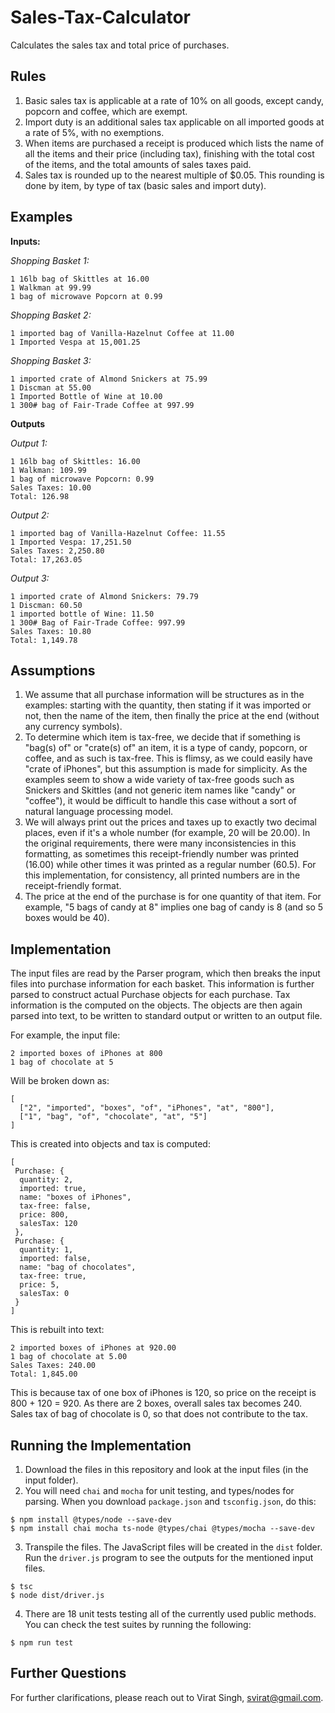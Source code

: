 # Sales-Tax-Calculator
Calculates the sales tax and total price of purchases.

## Rules
1. Basic sales tax is applicable at a rate of 10% on all goods, except candy, popcorn and coffee, which are exempt.
2. Import duty is an additional sales tax applicable on all imported goods at a rate of 5%, with no exemptions.
3. When items are purchased a receipt is produced which lists the name of all the items and their price (including tax), finishing with the total cost of the items, and the total amounts of sales taxes paid.
4. Sales tax is rounded up to the nearest multiple of $0.05. This rounding is done by item, by type of tax (basic sales and import duty).

## Examples

**Inputs:** 

*Shopping Basket 1:*
```
1 16lb bag of Skittles at 16.00
1 Walkman at 99.99
1 bag of microwave Popcorn at 0.99
```

*Shopping Basket 2:*
```
1 imported bag of Vanilla-Hazelnut Coffee at 11.00
1 Imported Vespa at 15,001.25
```

*Shopping Basket 3:*
```
1 imported crate of Almond Snickers at 75.99
1 Discman at 55.00
1 Imported Bottle of Wine at 10.00
1 300# bag of Fair-Trade Coffee at 997.99
```

**Outputs**

*Output 1:*
```
1 16lb bag of Skittles: 16.00
1 Walkman: 109.99
1 bag of microwave Popcorn: 0.99
Sales Taxes: 10.00
Total: 126.98
```

*Output 2:*
```
1 imported bag of Vanilla-Hazelnut Coffee: 11.55
1 Imported Vespa: 17,251.50
Sales Taxes: 2,250.80
Total: 17,263.05
```

*Output 3:*
```
1 imported crate of Almond Snickers: 79.79
1 Discman: 60.50
1 imported bottle of Wine: 11.50
1 300# Bag of Fair-Trade Coffee: 997.99
Sales Taxes: 10.80
Total: 1,149.78
```

## Assumptions
1. We assume that all purchase information will be structures as in the examples: starting with the quantity, then stating if it was imported or not, then the name of the item, then finally the price at the end (without any currency symbols).
2. To determine which item is tax-free, we decide that if something is "bag(s) of" or "crate(s) of" an item, it is a type of candy, popcorn, or coffee, and as such is tax-free. This is flimsy, as we could easily have "crate of iPhones", but this assumption is made for simplicity. As the examples seem to show a wide variety of tax-free goods such as Snickers and Skittles (and not generic item names like "candy" or "coffee"), it would be difficult to handle this case without a sort of natural language processing model. 
3. We will always print out the prices and taxes up to exactly two decimal places, even if it's a whole number (for example, 20 will be 20.00). In the original requirements, there were many inconsistencies in this formatting, as sometimes this receipt-friendly number was printed (16.00) while other times it was printed as a regular number (60.5). For this implementation, for consistency, all printed numbers are in the receipt-friendly format.
4. The price at the end of the purchase is for one quantity of that item. For example, "5 bags of candy at 8" implies one bag of candy is 8 (and so 5 boxes would be 40).

## Implementation
The input files are read by the Parser program, which then breaks the input files into purchase information for each basket. This information is further parsed to construct actual Purchase objects for each purchase. Tax information is the computed on the objects. The objects are then again parsed into text, to be written to standard output or written to an output file.

For example, the input file:

```
2 imported boxes of iPhones at 800
1 bag of chocolate at 5
```

Will be broken down as:

```
[
  ["2", "imported", "boxes", "of", "iPhones", "at", "800"],
  ["1", "bag", "of", "chocolate", "at", "5"]
]
```

This is created into objects and tax is computed:

```
[
 Purchase: {
  quantity: 2,
  imported: true,
  name: "boxes of iPhones",
  tax-free: false,
  price: 800,
  salesTax: 120
 },
 Purchase: {
  quantity: 1,
  imported: false,
  name: "bag of chocolates",
  tax-free: true,
  price: 5,
  salesTax: 0
 }
]
```

This is rebuilt into text:

```
2 imported boxes of iPhones at 920.00
1 bag of chocolate at 5.00
Sales Taxes: 240.00
Total: 1,845.00
```

This is because tax of one box of iPhones is 120, so price on the receipt is 800 + 120 = 920. As there are 2 boxes, overall sales tax becomes 240. Sales tax of bag of chocolate is 0, so that does not contribute to the tax.

## Running the Implementation
1. Download the files in this repository and look at the input files (in the input folder).
2. You will need `chai` and `mocha` for unit testing, and types/nodes for parsing. When you download `package.json` and `tsconfig.json`, do this:

```
$ npm install @types/node --save-dev
$ npm install chai mocha ts-node @types/chai @types/mocha --save-dev
```

3. Transpile the files. The JavaScript files will be created in the `dist` folder. Run the `driver.js` program to see the outputs for the mentioned input files.

```
$ tsc
$ node dist/driver.js
```

4. There are 18 unit tests testing all of the currently used public methods. You can check the test suites by running the following:

```
$ npm run test
```

## Further Questions
For further clarifications, please reach out to Virat Singh, svirat@gmail.com.
